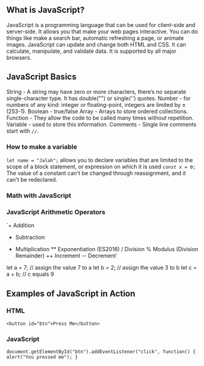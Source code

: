 ## What is JavaScript?
JavaScript is a programming language that can be used for client-side and server-side. It allows you that make your web pages interactive. You can do things like make a search bar, automatic refreshing a page, or animate images. JavaScript can update and change both HTML and CSS. It can calculate, manipulate, and validate data. It is supported by all major browsers.

## JavaScript Basics

String - A string may have zero or more characters, there’s no separate single-character type. It has double("") or single('') quotes.
Number - for numbers of any kind: integer or floating-point, integers are limited by ±(253-1).
Boolean - true/false
Array -  Arrays to store ordered collections.
Function - They allow the code to be called many times without repetition.
Variable -  used to store this information.
Comments - Single line comments start with `//`.

### How to make a variable
`let name = "Jalah";` allows you to declare variables that are limited to the scope of a block statement, or expression on which it is used
`const x = 0;` The value of a constant can't be changed through reassignment, and it can't be redeclared.

### Math with JavaScript

### JavaScript Arithmetic Operators
`+	Addition
-	Subtraction
*	Multiplication
**	Exponentiation (ES2016)
/	Division
%	Modulus (Division Remainder)
++	Increment
--	Decrement`

let a = 7;         // assign the value 7 to a
let b = 2;         // assign the value 3 to b
let c = a + b;     // c equals 9

## Examples of JavaScript in Action

### HTML
`<button id="btn">Press Me</button>`

### JavaScript
`document.getElementById("btn").addEventListener("click", function() {
    alert("You pressed me");
}`